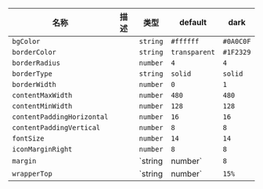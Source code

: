 | 名称 | 描述 | 类型 | default | dark |
|---|---|---|---|---|
| `bgColor` |  | `string` | `#ffffff` | `#0A0C0F` |
| `borderColor` |  | `string` | `transparent` | `#1F2329` |
| `borderRadius` |  | `number` | `4` | `4` |
| `borderType` |  | `string` | `solid` | `solid` |
| `borderWidth` |  | `number` | `0` | `1` |
| `contentMaxWidth` |  | `number` | `480` | `480` |
| `contentMinWidth` |  | `number` | `128` | `128` |
| `contentPaddingHorizontal` |  | `number` | `16` | `16` |
| `contentPaddingVertical` |  | `number` | `8` | `8` |
| `fontSize` |  | `number` | `14` | `14` |
| `iconMarginRight` |  | `number` | `8` | `8` |
| `margin` |  | `string | number` | `8` | `8` |
| `wrapperTop` |  | `string | number` | `15%` | `15%` |
